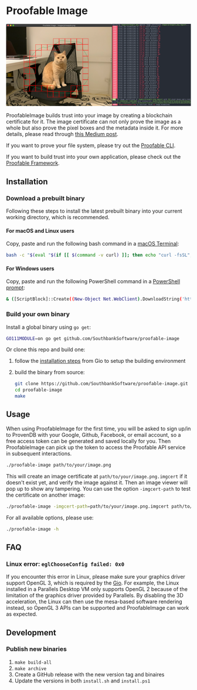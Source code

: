 # Proofable Image

![Proofable Image Screenshot](docs/proofable-image-screenshot.png)

ProofableImage builds trust into your image by creating a blockchain certificate for it. The image certificate can not only prove the image as a whole but also prove the pixel boxes and the metadata inside it. For more details, please read through [this Medium post](https://medium.com/@guiguan/build-trust-into-image-with-blockchain-4894c39bde7f).

If you want to prove your file system, please try out the [Proofable CLI](https://docs.proofable.io/cmd/proofable-cli/).

If you want to build trust into your own application, please check out the [Proofable Framework](https://proofable.io/).

## Installation

### Download a prebuilt binary

Following these steps to install the latest prebuilt binary into your current working directory, which is recommended.

#### For macOS and Linux users

Copy, paste and run the following bash command in a [macOS Terminal](https://support.apple.com/en-au/guide/terminal/welcome/mac):

```zsh
bash -c "$(eval "$(if [[ $(command -v curl) ]]; then echo "curl -fsSL"; else echo "wget -qO-"; fi) https://raw.githubusercontent.com/SouthbankSoftware/proofable-image/master/install.sh")"
```

#### For Windows users

Copy, paste and run the following PowerShell command in a [PowerShell prompt](https://docs.microsoft.com/en-us/powershell/scripting/overview?view=powershell-7):

```zsh
& ([ScriptBlock]::Create((New-Object Net.WebClient).DownloadString('https://raw.githubusercontent.com/SouthbankSoftware/proofable-image/master/install.ps1')))
```

### Build your own binary

Install a global binary using `go get`:

```zsh
GO111MODULE=on go get github.com/SouthbankSoftware/proofable-image
```

Or clone this repo and build one:

1. follow the [installation steps](https://gioui.org/doc/install) from Gio to setup the building environment

2. build the binary from source:

   ```zsh
   git clone https://github.com/SouthbankSoftware/proofable-image.git
   cd proofable-image
   make
   ```

## Usage

When using ProofableImage for the first time, you will be asked to sign up/in to ProvenDB with your Google, Github, Facebook, or email account, so a free access token can be generated and saved locally for you. Then ProofableImage can pick up the token to access the Proofable API service in subsequent interactions.

```zsh
./proofable-image path/to/your/image.png
```

This will create an image certificate at `path/to/your/image.png.imgcert` if it doesn't exist yet, and verify the image against it. Then an image viewer will pop up to show any tampering. You can use the option `-imgcert-path` to test the certificate on another image:

```zsh
./proofable-image -imgcert-path=path/to/your/image.png.imgcert path/to/another/image.png
```

For all available options, please use:

```zsh
./proofable-image -h
```

## FAQ

### Linux error: `eglChooseConfig failed: 0x0`

If you encounter this error in Linux, please make sure your graphics driver support OpenGL 3, which is required by the [Gio](https://gioui.org/). For example, the Linux installed in a Parallels Desktop VM only supports OpenGL 2 because of the limitation of the graphics driver provided by Parallels. By disabling the 3D acceleration, the Linux can then use the mesa-based software rendering instead, so OpenGL 3 APIs can be supported and ProofableImage can work as expected.

## Development

### Publish new binaries

1. `make build-all`
2. `make archive`
3. Create a GitHub release with the new version tag and binaires
4. Update the versions in both `install.sh` and `install.ps1`
